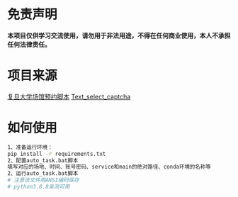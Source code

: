 # 免责声明
**本项目仅供学习交流使用，请勿用于非法用途，不得在任何商业使用，本人不承担任何法律责任。**

# 项目来源
[复旦大学场馆预约脚本](https://github.com/ProgramEverything/fdu-auto-reservation)
[Text_select_captcha](https://github.com/MgArcher/Text_select_captcha)

# 如何使用
``` bash
1、准备运行环境：
pip install -r requirements.txt
2、配置auto_task.bat脚本
填写对应的场地、时间、账号密码、service和main的绝对路径、conda环境的名称等
2、运行auto_task.bat脚本
# 注意该文件用ANSI编码保存
# python3.8.8亲测可用
```  
